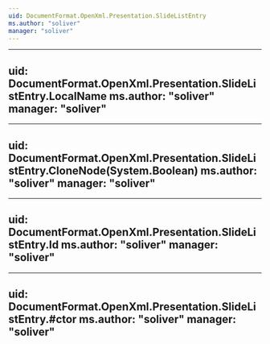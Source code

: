 ```yaml
---
uid: DocumentFormat.OpenXml.Presentation.SlideListEntry
ms.author: "soliver"
manager: "soliver"
---
```


---
uid: DocumentFormat.OpenXml.Presentation.SlideListEntry.LocalName
ms.author: "soliver"
manager: "soliver"
---

---
uid: DocumentFormat.OpenXml.Presentation.SlideListEntry.CloneNode(System.Boolean)
ms.author: "soliver"
manager: "soliver"
---

---
uid: DocumentFormat.OpenXml.Presentation.SlideListEntry.Id
ms.author: "soliver"
manager: "soliver"
---

---
uid: DocumentFormat.OpenXml.Presentation.SlideListEntry.#ctor
ms.author: "soliver"
manager: "soliver"
---
